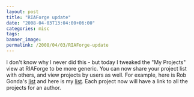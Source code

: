 ```yaml
---
layout: post
title: "RIAForge update"
date: "2008-04-03T13:04:00+06:00"
categories: misc 
tags: 
banner_image: 
permalink: /2008/04/03/RIAForge-update
---
```


I don't know why I never did this - but today I tweaked the "My Projects" view at RIAForge to be more generic. You can now share your project list with others, and view projects by users as well. For example, here is Rob Gonda's <a href="http://ajaxcfc.riaforge.org/index.cfm?event=page.myprojects&id=22">list</a> and here is my <a href="http://www.riaforge.org/index.cfm?event=page.myprojects&id=15">list</a>. Each project now will have a link to all the projects for an author.